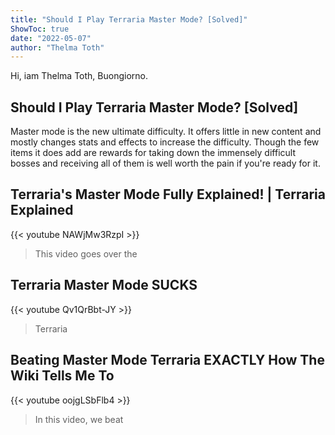 ```yaml
---
title: "Should I Play Terraria Master Mode? [Solved]"
ShowToc: true 
date: "2022-05-07"
author: "Thelma Toth" 
---
```


Hi, iam Thelma Toth, Buongiorno.
## Should I Play Terraria Master Mode? [Solved]
Master mode is the new ultimate difficulty. It offers little in new content and mostly changes stats and effects to increase the difficulty. Though the few items it does add are rewards for taking down the immensely difficult bosses and receiving all of them is well worth the pain if you're ready for it.

## Terraria's Master Mode Fully Explained! | Terraria Explained
{{< youtube NAWjMw3RzpI >}}
>This video goes over the 

## Terraria Master Mode SUCKS
{{< youtube Qv1QrBbt-JY >}}
>Terraria

## Beating Master Mode Terraria EXACTLY How The Wiki Tells Me To
{{< youtube oojgLSbFlb4 >}}
>In this video, we beat 

